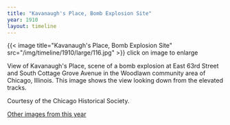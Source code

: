 ```yaml
---
title: "Kavanaugh's Place, Bomb Explosion Site"
year: 1910
layout: timeline
---
```


{{< image title="Kavanaugh's Place, Bomb Explosion Site" src="/img/timeline/1910/large/116.jpg" >}}
click on image to enlarge

View of Kavanaugh's Place, scene of a bomb explosion at East 63rd Street and South Cottage Grove Avenue in the Woodlawn community area of Chicago, Illinois. This image shows the view looking down from the elevated tracks. 

Courtesy of the Chicago Historical Society. 

[Other images from this year](/historical/timeline/1910)